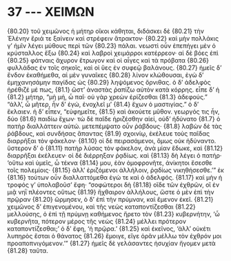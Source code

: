 
# 37 --- ΧΕΙΜΩΝ

{80.20} τοῦ χειμῶνος ἡ μήτηρ οἴκοι κάθηται, διδάσκει δὲ {80.21} τὴν Ἑλένην ἔριά τε ξαίνειν καὶ στρέφειν ἄτρακτον· {80.22} καὶ μὴν πολλάκις γ’ ἡμῖν λέγει μύθους περὶ τῶν {80.23} πάλαι. νεωστὶ οὖν ἐπεπήγει μὲν ὁ κρύσταλλος ἔξω {80.24} καὶ λαβροὶ χειμάρροι κατέρρεον· αἱ δὲ βόες ἐπὶ {80.25} φάτναις ἄχυρον ἔτρωγον καὶ οἱ αἶγες καὶ τὰ πρόβατα {80.26} φυλλάδας ἐν τοῖς σηκοῖς, καὶ οἱ ὕες ἐν συφεῷ βαλάνους. {80.27} ἡμεῖς δ’ ἔνδον ἐκαθήμεθα, αἱ μὲν γυναῖκες {80.28} λίνον κλώθουσαι, ἐγὼ δ’ ἐμηχανησάμην παγίδας ὡς {80.29} ληψόμενος ὄρνιθας. ὁ δ’ ἀδελφὸς ἠρέθιζέ μέ πως,  {81.1} ὥστ’ ἀναστὰς ῥαπίζω αὐτὸν κατὰ κόρρης. εἶπε δ’ ἡ {81.2} μήτηρ, “μὴ μή, ὦ παῖ· οὐ γὰρ χρεὼν ἐρίζεσθαι {81.3} ἀδεφούς.” “ἀλλ’, ὦ μῆτερ, ἦν δ’ ἐγώ, ἐνοχλεῖ μ’ {81.4} ἔχων ὁ μαστιγίας.” ὁ δ’ ἔκλαιεν. ἡ δ’ εἶπεν, “εὐφημεῖτε, {81.5} καὶ ἀκούετε μῦθον. γεωργός τις ἦν, δύο {81.6} παιδίω ἔχων· τὼ δὲ παῖδε ἡριζέσθην αἰεί, οὐδ’ ἠδύνατο {81.7} ὁ πατὴρ διαλλάττειν αὐτώ. μετεπέμψατο οὖν ῥάβδους· {81.8} λαβὼν δὲ τὰς ῥάβδους, καὶ συνδήσας ἅπαντας {81.9} σχοινίῳ, ἐκέλευε τοὺς παῖδας διαρρῆξαι τὸν φάκελον· {81.10} οἱ δὲ πειρασάμενοι, ὅμως οὐκ ἠδύναντο. ὕστερον δ’ ὁ {81.11} πατὴρ λύσας τὸν φάκελον, ἀνὰ μίαν ἔδωκε, καὶ {81.12} διαρρῆξαι ἐκέλευεν· οἱ δὲ διέρρηξαν ῥᾳδίως. καὶ {81.13} δὴ λέγει ὁ πατήρ· ‘οὕτω καὶ ὑμεῖς, ὦ τέκνα {81.14} μου, ἐὰν ὁμοφρονῆτε, ἀνίκητοι ἔσεσθε τοῖς πολεμίοις· {81.15} ἀλλ’ ἐριζόμενοι ἀλλήλοιν, ῥᾳδίως νικηθήσεσθε.’” ἐκ {81.16} τούτων οὖν διαλλαττόμεθα ἐγὼ τε καὶ ὁ ἀδελφός. {81.17} καὶ μὴν ἡ τροφός γ’ ὑπολαβοῦσ’ ἔφη· “σοφώτεροι δὴ {81.18} οἵδε τῶν ἐχθρῶν, οἳ ἐν μιᾷ νηῒ πλέοντες οὕτως {81.19} ἤχθαιρον ἀλλήλους, ὥστε ὁ μὲν ἐπὶ τὴν πρῷραν {81.20} ὥρμησεν, ὁ δ’ ἐπὶ τὴν πρύμναν, καὶ ἔμενον ἐκεῖ. {81.21} χειμῶνος δ’ ἐπιγενομένου, καὶ τῆς νεὼς καταποντίζεσθαι {81.22} μελλούσης, ὁ ἐπὶ τῇ πρύμνῃ καθήμενος ἤρετο τὸν {81.23} κυβερνήτην, ‘ὦ κυβερνῆτα, πότερον μέρος τῆς νεὼς {81.24} μέλλει πρότερον καταποντίζεσθαι;’ ὁ δ’ ἔφη, ‘ἡ πρῷρα.’ {81.25} καὶ ἐκεῖνος, ‘ἀλλ’ οὐκέτι λυπηρὸς ἔσται ὁ θάνατος {81.26} ἔμοιγε, εἴγε ὁρᾶν μέλλω τὸν ἐχθρόν μοι προαποπνιγόμενον.’” {81.27} ἡμεῖς δὲ γελάσαντες ἡσυχίαν ἤγομεν μετὰ {81.28} ταῦτα.

